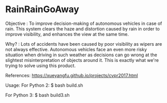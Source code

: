 # RainRainGoAway


Objective : 
To improve decision-making of autonomous vehicles in case of rain. This system clears the haze and distortion caused by rain in order to improve visibility, and enhances the view at the same time.

Why? :
Lots of accidents have been caused by poor visibility as wipers are not always effective. Autonomous vehicles face an even more risky situation when driving in such weather as decisions can go wrong at the slightest misinterpretation of objects around it. This is exactly what we're trying to solve using this product.

References:
https://xueyangfu.github.io/projects/cvpr2017.html

Usage:
For Python 2:
$ bash build.sh

For Python 3:
$ bash build3.sh